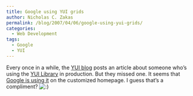 ```yaml
---
title: Google using YUI grids
author: Nicholas C. Zakas
permalink: /blog/2007/04/06/google-using-yui-grids/
categories:
  - Web Development
tags:
  - Google
  - YUI
---
```

Every once in a while, the <a title="YUI Blog" rel="external" href="http://www.yuiblog.com">YUI blog</a> posts an article about someone who&#8217;s using the <a title="Yahoo! User Interface Library" rel="external" href="http://developer.yahoo.com/yui/">YUI Library</a> in production. But they missed one. It seems that <a title="Google using YUI grids css" rel="external" href="http://www.zachleat.com/web/2007/04/05/google-using-yui-grids-css/">Google is using it</a> on the customized homepage. I guess that&#8217;s a compliment? <img src="{{site.url}}/blog/wp-includes/images/smilies/icon_smile.gif" alt=":)" class="wp-smiley" />
